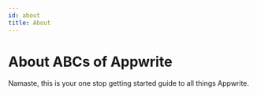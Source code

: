 ```yaml
---
id: about
title: About
---
```


# About ABCs of Appwrite

Namaste, this is your one stop getting started guide to all things Appwrite.